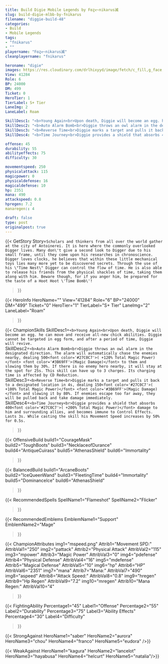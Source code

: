```yaml
---
title: Build Digie Mobile Legends by Fαȥҽ~nikarus滅
slug: build-digie-mlbb-by-fnikarus
filename: "diggie-build-48"
categories: 
- Build 
- Mobile Legends
tags: 
- "fnikarus"
- ""
playername: "Fαȥҽ~nikarus滅"
cleanplayername: "fnikarus"

heroname: "digie"
images: https://res.cloudinary.com/drlhixyyd/image/fetch/c_fill,g_face,f_auto/https://cdn2-build.mobagenie.my.id/p/images/banner/full/digie.jpg
View: 41284 
Role: 6 
BP: 24000
DM: 499 
Ticket: 0 
HeroTier: 1 
TierLabel: S+ Tier 
LaneImg: 2
LaneLabel: Roam 

SkillDesc1: "<b>Young Again<br>Upon death, Diggie will become an egg. he can move and receive all-new chick abilities. Diggie cannot be targeted in egg form, and after a period of time, Diggie will revive."   
SkillDesc2: "<b>Auto Alarm Bomb<br>Diggie throws an owl alarm in the designated direction. The alarm will automatically chase the enemies nearby, dealing 500<font color='#27C0C7'>( +120% Total Magic Power)</font> <font color='#3B69FF'>(Magic Damage)</font> to them and slowing them by 30%. If there is no enemy hero nearby, it will stay at the spot for 25s. This skill can have up to 3 charges. Its charging time is affected by CD Reduction."   
SkillDesc3: "<b>Reverse Time<br>Diggie marks a target and pulls it back to a designated location in 4s, dealing 150<font color='#27C0C7'>( +100% Total Magic Power)</font> <font color='#3B69FF'>(Magic Damage)</font> and slowing it by 80%. If enemies escape too far away, they will be pulled back and take damage immediately."   
SkillDesc4: "<b>Time Journey<br>Diggie provides a shield that absorbs 400<font color='#27C0C7'>( +200% Total Magic Power)</font> damage to him and surrounding allies, and becomes immune to Control Effects. Lasts 3s. While casting the skill his Movement Speed increases by 50% for 0.5s."  

offense: 45 
durability: 55 
abilityeffects: 75 
difficulty: 30 

movementspeed: 250
physicalattack: 115
magicpower: 0
physicaldefense: 16
magicaldefense: 10
hp: 2351
mana: 490
attackspeed: 0.8
hpregen: 7.2
manaregen:: 4

draft: false
type: post
originalpost: true
---
```



{{< GetStory 
Story=` Scholars and thinkers from all over the world gather at the city of Antoinerei. It is here where the commonly overlooked Digger lives. Many don\'t give a second look to Digger due to his small frame, until they come upon his researches in chronoscience. Digger loves clocks, he believes that within these little mechanical toys lies many more yet to be discovered secrets. Through the use of his \"Time Nest\" Digger can control the flow of time. He is also able to release his friends from the physical shackles of time, taking them along with him. Beware though, for if you anger him, be prepared for the taste of a Hoot Hoot \'Time Bomb\'! ` 
>}}

{{< HeroInfo 
HeroName="" 
View="41284" 
Role="6" 
BP="24000" 
DM="499" 
Ticket="0" 
HeroTier="1" 
TierLabel="S+ Tier" 
LaneImg="2" 
LaneLabel="Roam" 
>}}
 
{{< ChampionSkills 
SkillDesc1=`<b>Young Again<br>Upon death, Diggie will become an egg. he can move and receive all-new chick abilities. Diggie cannot be targeted in egg form, and after a period of time, Diggie will revive.`   
SkillDesc2=`<b>Auto Alarm Bomb<br>Diggie throws an owl alarm in the designated direction. The alarm will automatically chase the enemies nearby, dealing 500<font color='#27C0C7'>( +120% Total Magic Power)</font> <font color='#3B69FF'>(Magic Damage)</font> to them and slowing them by 30%. If there is no enemy hero nearby, it will stay at the spot for 25s. This skill can have up to 3 charges. Its charging time is affected by CD Reduction.`   
SkillDesc3=`<b>Reverse Time<br>Diggie marks a target and pulls it back to a designated location in 4s, dealing 150<font color='#27C0C7'>( +100% Total Magic Power)</font> <font color='#3B69FF'>(Magic Damage)</font> and slowing it by 80%. If enemies escape too far away, they will be pulled back and take damage immediately.`   
SkillDesc4=`<b>Time Journey<br>Diggie provides a shield that absorbs 400<font color='#27C0C7'>( +200% Total Magic Power)</font> damage to him and surrounding allies, and becomes immune to Control Effects. Lasts 3s. While casting the skill his Movement Speed increases by 50% for 0.5s.`   
>}}

{{< OffensiveBuild 
build1="CourageMask"  
build2="ToughBoots" 
build3="NecklaceofDurance" 
build4="AntiqueCuirass" 
build5="AthenasShield" 
build6="Immortality" 
>}} 

{{< BalancedBuild 
build1="ArcaneBoots"  
build2="IceQueenWand" 
build3="FleetingTime" 
build4="Immortality" 
build5="DominanceIce" 
build6="AthenasShield" 
>}}


{{< RecommendedSpells 
SpellName1="Flameshot" 
SpellName2="Flicker" 
>}}  

{{< RecommendedEmblems 
EmblemName1="Support" 
EmblemName2="Mage" 
>}}   


{{< ChampionAttributes
img1="mspeed.png" Attrib1="Movement SPD:" AttribVal1="250"
img2="pattack" Attrib2="Physical Attack" AttribVal2="115"
img3="mpower" Attrib3="Magic Power" AttribVal3="0"
img4="pdefense" Attrib4="Physical Defense" AttribVal4="16"
img5="mdefense" Attrib5="Magical Defense" AttribVal5="10"
img6="hp" Attrib6="HP" AttribVal6="2351"
img7="mana" Attrib7="Mana:" AttribVal7="490"
img8="aspeed" Attrib8="Attack Speed:" AttribVal8="0.8"
img9="hregen" Attrib9="Hp Regen" AttribVal9="7.2"
img10="mregen" Attrib10="Mana Regen:" AttribVal10="4"
>}}


{{< FightingAbility
Percentage1="45" Label1="Offense"
Percentage2="55" Label2="Durability"
Percentage3="75" Label3="Ability Effects"
Percentage4="30" Label4="Difficulty"
 >}}

{{< StrongAgainst 
HeroName1="saber"
HeroName2="aurora"
HeroName3="chou"
HeroName4="franco"
HeroName5="eudora"
/>}}

{{< WeakAgainst
HeroName1="kagura"
HeroName2="lancelot"
HeroName3="hayabusa"
HeroName4="helcurt"
HeroName5="natalia"/>}}

